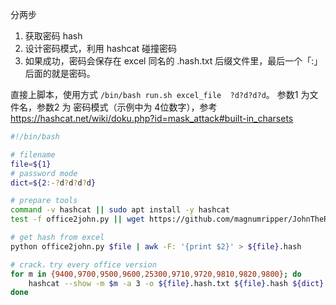 分两步
1. 获取密码 hash
2. 设计密码模式，利用 hashcat 碰撞密码
3. 如果成功，密码会保存在 excel 同名的 .hash.txt 后缀文件里，最后一个「:」 后面的就是密码。

直接上脚本，使用方式 `/bin/bash run.sh excel_file  ?d?d?d?d`。
参数1 为文件名，参数2 为 密码模式（示例中为 4位数字），参考 https://hashcat.net/wiki/doku.php?id=mask_attack#built-in_charsets

```run.sh
#!/bin/bash

# filename
file=${1}
# password mode
dict=${2:-?d?d?d?d}

# prepare tools
command -v hashcat || sudo apt install -y hashcat
test -f office2john.py || wget https://github.com/magnumripper/JohnTheRipper/raw/bleeding-jumbo/run/office2john.py

# get hash from excel
python office2john.py $file | awk -F: '{print $2}' > ${file}.hash

# crack，try every office version
for m in {9400,9700,9500,9600,25300,9710,9720,9810,9820,9800}; do
	hashcat --show -m $m -a 3 -o ${file}.hash.txt ${file}.hash ${dict} && break
done